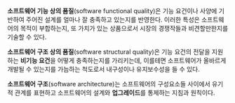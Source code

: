 **소프트웨어 기능 상의 품질**(software functional quality)은 기능 요건이나 사양에 기반하여 주어진 설계를 얼마나 잘 충족하고 있는지를 반영한다. 이러한 특성은 소프트웨어의 목적이 부합하는지, 또 가치가 있는 상품으로서 시장의 경쟁작들과 비견할만한지를 기술할 수 있다.

**소프트웨어 구조 상의 품질**(software structural quality)은 기능 요건의 전달을 지원하는 **비기능 요건**을 어떻게 충족하는지를 가리키는데, 이를테면 소프트웨어가 올바르게 개발될 수 있는지를 가늠하는 척도로서 내구성이나 유지보수성을 들 수 있다.

**소프트웨어 구조**(software architecture)는 소프트웨어의 구성요소들 사이에서 유기적 관계를 표현하고 소프트웨어의 설계와 **업그레이드**를 통제하는 지침과 원칙이다.